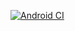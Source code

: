 [![Android CI](https://github.com/ori-coval/QuickShare/actions/workflows/android.yml/badge.svg)](https://github.com/ori-coval/QuickShare/actions/workflows/android.yml)
